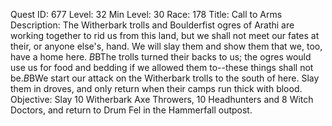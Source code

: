 Quest ID: 677
Level: 32
Min Level: 30
Race: 178
Title: Call to Arms
Description: The Witherbark trolls and Boulderfist ogres of Arathi are working together to rid us from this land, but we shall not meet our fates at their, or anyone else's, hand. We will slay them and show them that we, too, have a home here. $B$BThe trolls turned their backs to us; the ogres would use us for food and bedding if we allowed them to--these things shall not be.$B$BWe start our attack on the Witherbark trolls to the south of here. Slay them in droves, and only return when their camps run thick with blood.
Objective: Slay 10 Witherbark Axe Throwers, 10 Headhunters and 8 Witch Doctors, and return to Drum Fel in the Hammerfall outpost.
